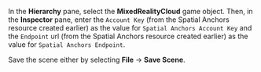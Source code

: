 In the **Hierarchy** pane, select the **MixedRealityCloud** game object. Then, in the **Inspector** pane, enter the `Account Key` (from the Spatial Anchors resource created earlier) as the value for `Spatial Anchors Account Key` and the `Endpoint` url (from the Spatial Anchors resource created earlier) as the value for `Spatial Anchors Endpoint`.

Save the scene either by selecting **File** -> **Save Scene**.